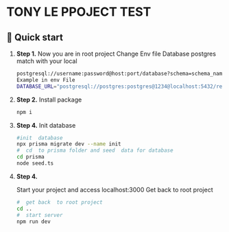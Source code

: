 # TONY LE PPOJECT TEST



## 🚀 Quick start

1.  **Step 1.**
    Now you are in root project
    Change  Env file Database postgres match with your local
    ```sh
    postgresql://username:password@host:port/database?schema=schema_name
    Example in env File
    DATABASE_URL="postgresql://postgres:postgres@1234@localhost:5432/restaurantDB?schema=public"
    ```
1.  **Step 2.**
    Install package
    ```sh
    npm i
    ```
1.  **Step 4.**
    Init database 
    ```sh
    #init  database
    npx prisma migrate dev --name init
    #  cd  to prisma folder and seed  data for database
    cd prisma
    node seed.ts
    ```
1.  **Step 4.**

    Start your project and  access localhost:3000
    Get back to root project

    ```sh
    #  get back  to root project
    cd ..
    #  start server
    npm run dev
    ```
